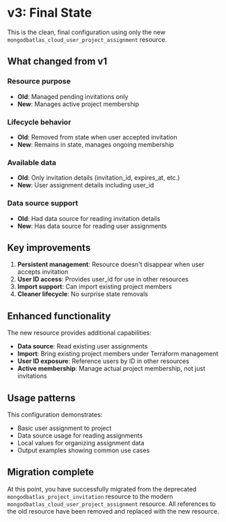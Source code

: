 # v3: Final State

This is the clean, final configuration using only the new `mongodbatlas_cloud_user_project_assignment` resource.

## What changed from v1

### Resource purpose
- **Old**: Managed pending invitations only
- **New**: Manages active project membership

### Lifecycle behavior
- **Old**: Removed from state when user accepted invitation
- **New**: Remains in state, manages ongoing membership

### Available data
- **Old**: Only invitation details (invitation_id, expires_at, etc.)
- **New**: User assignment details including user_id

### Data source support
- **Old**: Had data source for reading invitation details
- **New**: Has data source for reading user assignments

## Key improvements

1. **Persistent management**: Resource doesn't disappear when user accepts invitation
2. **User ID access**: Provides user_id for use in other resources
3. **Import support**: Can import existing project members
4. **Cleaner lifecycle**: No surprise state removals

## Enhanced functionality

The new resource provides additional capabilities:

- **Data source**: Read existing user assignments
- **Import**: Bring existing project members under Terraform management
- **User ID exposure**: Reference users by ID in other resources
- **Active membership**: Manage actual project membership, not just invitations

## Usage patterns

This configuration demonstrates:
- Basic user assignment to project
- Data source usage for reading assignments
- Local values for organizing assignment data
- Output examples showing common use cases

## Migration complete

At this point, you have successfully migrated from the deprecated `mongodbatlas_project_invitation` resource to the modern `mongodbatlas_cloud_user_project_assignment` resource. All references to the old resource have been removed and replaced with the new resource.

